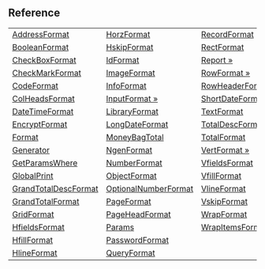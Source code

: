 ## Reference

|     |     |     |
| --- | --- | --- |
| [AddressFormat](<Reference/AddressFormat.md>) | [HorzFormat](<Reference/HorzFormat.md>) | [RecordFormat](<Reference/RecordFormat.md>) |
| [BooleanFormat](<Reference/BooleanFormat.md>) | [HskipFormat](<Reference/HskipFormat.md>) | [RectFormat](<Reference/RectFormat.md>) |
| [CheckBoxFormat](<Reference/CheckBoxFormat.md>) | [IdFormat](<Reference/IdFormat.md>) | [Report &raquo;](<Reference/Report.md>) |
| [CheckMarkFormat](<Reference/CheckMarkFormat.md>) | [ImageFormat](<Reference/ImageFormat.md>) | [RowFormat &raquo;](<Reference/RowFormat.md>) |
| [CodeFormat](<Reference/CodeFormat.md>) | [InfoFormat](<Reference/InfoFormat.md>) | [RowHeaderFormat](<Reference/RowHeaderFormat.md>) |
| [ColHeadsFormat](<Reference/ColHeadsFormat.md>) | [InputFormat &raquo;](<Reference/InputFormat.md>) | [ShortDateFormat](<Reference/ShortDateFormat.md>) |
| [DateTimeFormat](<Reference/DateTimeFormat.md>) | [LibraryFormat](<Reference/LibraryFormat.md>) | [TextFormat](<Reference/TextFormat.md>) |
| [EncryptFormat](<Reference/EncryptFormat.md>) | [LongDateFormat](<Reference/LongDateFormat.md>) | [TotalDescFormat](<Reference/TotalDescFormat.md>) |
| [Format](<Reference/Format.md>) | [MoneyBagTotal](<Reference/MoneyBagTotal.md>) | [TotalFormat](<Reference/TotalFormat.md>) |
| [Generator](<Reference/Generator.md>) | [NgenFormat](<Reference/NgenFormat.md>) | [VertFormat &raquo;](<Reference/VertFormat.md>) |
| [GetParamsWhere](<Reference/GetParamsWhere.md>) | [NumberFormat](<Reference/NumberFormat.md>) | [VfieldsFormat](<Reference/VfieldsFormat.md>) |
| [GlobalPrint](<Reference/GlobalPrint.md>) | [ObjectFormat](<Reference/ObjectFormat.md>) | [VfillFormat](<Reference/VfillFormat.md>) |
| [GrandTotalDescFormat](<Reference/GrandTotalDescFormat.md>) | [OptionalNumberFormat](<Reference/OptionalNumberFormat.md>) | [VlineFormat](<Reference/VlineFormat.md>) |
| [GrandTotalFormat](<Reference/GrandTotalFormat.md>) | [PageFormat](<Reference/PageFormat.md>) | [VskipFormat](<Reference/VskipFormat.md>) |
| [GridFormat](<Reference/GridFormat.md>) | [PageHeadFormat](<Reference/PageHeadFormat.md>) | [WrapFormat](<Reference/WrapFormat.md>) |
| [HfieldsFormat](<Reference/HfieldsFormat.md>) | [Params](<Reference/Params.md>) | [WrapItemsFormat](<Reference/WrapItemsFormat.md>) |
| [HfillFormat](<Reference/HfillFormat.md>) | [PasswordFormat](<Reference/PasswordFormat.md>) |
| [HlineFormat](<Reference/HlineFormat.md>) | [QueryFormat](<Reference/QueryFormat.md>) |

